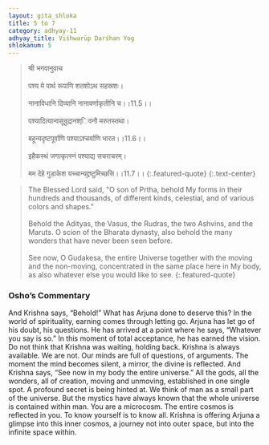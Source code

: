 ```yaml
---
layout: gita_shloka
title: 5 to 7
category: adhyay-11
adhyay_title: Viśhwarūp Darśhan Yog
shlokanum: 5
---
```


> श्री भगवानुवाच<br><br>पश्य मे पार्थ रूपाणि शतशोऽथ सहस्रशः।<br><br>नानाविधानि दिव्यानि नानावर्णाकृतीनि च।।11.5।।<br><br>पश्यादित्यान्वसून्रुद्रानश्िवनौ मरुतस्तथा।<br><br>बहून्यदृष्टपूर्वाणि पश्याऽश्चर्याणि भारत।।11.6।।<br><br>इहैकस्थं जगत्कृत्स्नं पश्याद्य सचराचरम्।<br><br>मम देहे गुडाकेश यच्चान्यद्द्रष्टुमिच्छसि।।11.7।।
{:.featured-quote} 
{:.text-center}

> The Blessed Lord said, "O son of Prtha, behold My forms in their hundreds and thousands, of different kinds, celestial, and of various colors and shapes."<br><br>Behold the Adityas, the Vasus, the Rudras, the two Ashvins, and the Maruts. O scion of the Bharata dynasty, also behold the many wonders that have never been seen before.<br><br>See now, O Gudakesa, the entire Universe together with the moving and the non-moving, concentrated in the same place here in My body, as also whatever else you would like to see.
{:.featured-quote}

### Osho’s Commentary
And Krishna says, “Behold!”
What has Arjuna done to deserve this? In the world of spirituality, earning comes through letting go. Arjuna has let go of his doubt, his questions. He has arrived at a point where he says, “Whatever you say is so.” In this moment of total acceptance, he has earned the vision.
Do not think that Krishna was waiting, holding back. Krishna is always available. We are not. Our minds are full of questions, of arguments. The moment the mind becomes silent, a mirror, the divine is reflected.
And Krishna says, “See now in my body the entire universe.” All the gods, all the wonders, all of creation, moving and unmoving, established in one single spot.
A profound secret is being hinted at. We think of man as a small part of the universe. But the mystics have always known that the whole universe is contained within man. You are a microcosm. The entire cosmos is reflected in you. To know yourself is to know all. Krishna is offering Arjuna a glimpse into this inner cosmos, a journey not into outer space, but into the infinite space within.
